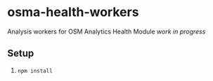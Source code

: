 # osma-health-workers
Analysis workers for OSM Analytics Health Module
_work in progress_

## Setup

1. `npm install`